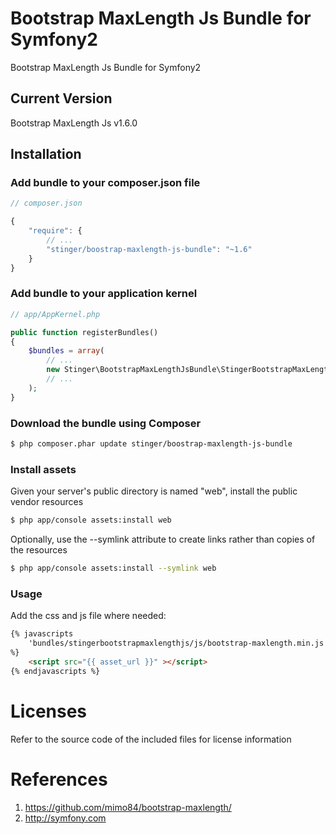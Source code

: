 # Bootstrap MaxLength Js Bundle for Symfony2
Bootstrap MaxLength Js Bundle for Symfony2

## Current Version

Bootstrap MaxLength Js v1.6.0

## Installation

### Add bundle to your composer.json file

``` js
// composer.json

{
    "require": {
		// ...
        "stinger/boostrap-maxlength-js-bundle": "~1.6"
    }
}
```

### Add bundle to your application kernel

``` php
// app/AppKernel.php

public function registerBundles()
{
    $bundles = array(
        // ...
        new Stinger\BootstrapMaxLengthJsBundle\StingerBootstrapMaxLengthJsBundle(),
        // ...
    );
}
```

### Download the bundle using Composer

``` bash
$ php composer.phar update stinger/boostrap-maxlength-js-bundle
```

### Install assets

Given your server's public directory is named "web", install the public vendor resources

``` bash
$ php app/console assets:install web
```

Optionally, use the --symlink attribute to create links rather than copies of the resources 

``` bash
$ php app/console assets:install --symlink web
```

### Usage

Add the css and js file where needed:

``` html
{% javascripts
	'bundles/stingerbootstrapmaxlengthjs/js/bootstrap-maxlength.min.js'
%}
	<script src="{{ asset_url }}" ></script>
{% endjavascripts %}
```


# Licenses

Refer to the source code of the included files for license information

# References

1. https://github.com/mimo84/bootstrap-maxlength/
2. http://symfony.com